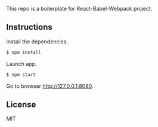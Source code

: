 This repo is a boilerplate for React-Babel-Webpack project.

## Instructions

Install the dependencies.

```bash
$ npm install
```

Launch app.

```bash
$ npm start
```

Go to browser http://127.0.0.1:8080.



## License

MIT

